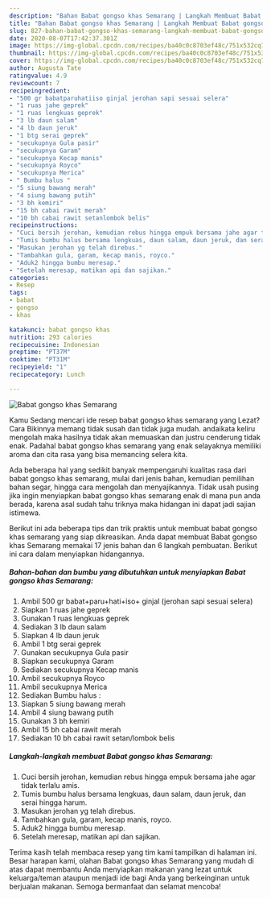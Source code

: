```yaml
---
description: "Bahan Babat gongso khas Semarang | Langkah Membuat Babat gongso khas Semarang Yang Bikin Ngiler"
title: "Bahan Babat gongso khas Semarang | Langkah Membuat Babat gongso khas Semarang Yang Bikin Ngiler"
slug: 827-bahan-babat-gongso-khas-semarang-langkah-membuat-babat-gongso-khas-semarang-yang-bikin-ngiler
date: 2020-08-07T17:42:37.301Z
image: https://img-global.cpcdn.com/recipes/ba40c0c8703ef48c/751x532cq70/babat-gongso-khas-semarang-foto-resep-utama.jpg
thumbnail: https://img-global.cpcdn.com/recipes/ba40c0c8703ef48c/751x532cq70/babat-gongso-khas-semarang-foto-resep-utama.jpg
cover: https://img-global.cpcdn.com/recipes/ba40c0c8703ef48c/751x532cq70/babat-gongso-khas-semarang-foto-resep-utama.jpg
author: Augusta Tate
ratingvalue: 4.9
reviewcount: 7
recipeingredient:
- "500 gr babatparuhatiiso ginjal jerohan sapi sesuai selera"
- "1 ruas jahe geprek"
- "1 ruas lengkuas geprek"
- "3 lb daun salam"
- "4 lb daun jeruk"
- "1 btg serai geprek"
- "secukupnya Gula pasir"
- "secukupnya Garam"
- "secukupnya Kecap manis"
- "secukupnya Royco"
- "secukupnya Merica"
- " Bumbu halus "
- "5 siung bawang merah"
- "4 siung bawang putih"
- "3 bh kemiri"
- "15 bh cabai rawit merah"
- "10 bh cabai rawit setanlombok belis"
recipeinstructions:
- "Cuci bersih jerohan, kemudian rebus hingga empuk bersama jahe agar tidak terlalu amis."
- "Tumis bumbu halus bersama lengkuas, daun salam, daun jeruk, dan serai hingga harum."
- "Masukan jerohan yg telah direbus."
- "Tambahkan gula, garam, kecap manis, royco."
- "Aduk2 hingga bumbu meresap."
- "Setelah meresap, matikan api dan sajikan."
categories:
- Resep
tags:
- babat
- gongso
- khas

katakunci: babat gongso khas 
nutrition: 293 calories
recipecuisine: Indonesian
preptime: "PT37M"
cooktime: "PT31M"
recipeyield: "1"
recipecategory: Lunch

---
```



![Babat gongso khas Semarang](https://img-global.cpcdn.com/recipes/ba40c0c8703ef48c/751x532cq70/babat-gongso-khas-semarang-foto-resep-utama.jpg)

Kamu Sedang mencari ide resep babat gongso khas semarang yang Lezat? Cara Bikinnya memang tidak susah dan tidak juga mudah. andaikata keliru mengolah maka hasilnya tidak akan memuaskan dan justru cenderung tidak enak. Padahal babat gongso khas semarang yang enak selayaknya memiliki aroma dan cita rasa yang bisa memancing selera kita.

Ada beberapa hal yang sedikit banyak mempengaruhi kualitas rasa dari babat gongso khas semarang, mulai dari jenis bahan, kemudian pemilihan bahan segar, hingga cara mengolah dan menyajikannya. Tidak usah pusing jika ingin menyiapkan babat gongso khas semarang enak di mana pun anda berada, karena asal sudah tahu triknya maka hidangan ini dapat jadi sajian istimewa.




Berikut ini ada beberapa tips dan trik praktis untuk membuat babat gongso khas semarang yang siap dikreasikan. Anda dapat membuat Babat gongso khas Semarang memakai 17 jenis bahan dan 6 langkah pembuatan. Berikut ini cara dalam menyiapkan hidangannya.

<!--inarticleads1-->

##### Bahan-bahan dan bumbu yang dibutuhkan untuk menyiapkan Babat gongso khas Semarang:

1. Ambil 500 gr babat+paru+hati+iso+ ginjal (jerohan sapi sesuai selera)
1. Siapkan 1 ruas jahe geprek
1. Gunakan 1 ruas lengkuas geprek
1. Sediakan 3 lb daun salam
1. Siapkan 4 lb daun jeruk
1. Ambil 1 btg serai geprek
1. Gunakan secukupnya Gula pasir
1. Siapkan secukupnya Garam
1. Sediakan secukupnya Kecap manis
1. Ambil secukupnya Royco
1. Ambil secukupnya Merica
1. Sediakan  Bumbu halus :
1. Siapkan 5 siung bawang merah
1. Ambil 4 siung bawang putih
1. Gunakan 3 bh kemiri
1. Ambil 15 bh cabai rawit merah
1. Sediakan 10 bh cabai rawit setan/lombok belis




<!--inarticleads2-->

##### Langkah-langkah membuat Babat gongso khas Semarang:

1. Cuci bersih jerohan, kemudian rebus hingga empuk bersama jahe agar tidak terlalu amis.
1. Tumis bumbu halus bersama lengkuas, daun salam, daun jeruk, dan serai hingga harum.
1. Masukan jerohan yg telah direbus.
1. Tambahkan gula, garam, kecap manis, royco.
1. Aduk2 hingga bumbu meresap.
1. Setelah meresap, matikan api dan sajikan.




Terima kasih telah membaca resep yang tim kami tampilkan di halaman ini. Besar harapan kami, olahan Babat gongso khas Semarang yang mudah di atas dapat membantu Anda menyiapkan makanan yang lezat untuk keluarga/teman ataupun menjadi ide bagi Anda yang berkeinginan untuk berjualan makanan. Semoga bermanfaat dan selamat mencoba!
